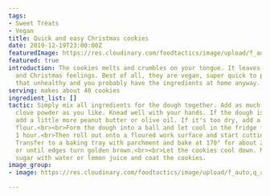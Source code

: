 ```yaml
---
tags:
- Sweet Treats
- Vegan
title: Quick and easy Christmas cookies
date: 2019-12-19T23:00:00Z
featuredImage: https://res.cloudinary.com/foodtactics/image/upload/f_auto,q_auto,w_auto,dpr_auto,c_scale/v1576849825/star-cookies-001_w4db4v.jpg
featured: true
introduction: The cookies melts and crumbles on your tongue. It leaves a hint of peanut
  and Christmas feelings. Best of all, they are vegan, super quick to prepare, not
  that unhealthy and you probably have the ingredients at home anyway.
serving: makes about 40 cookies
ingredient_list: []
tactic: Simply mix all ingredients for the dough together. Add as much cinnamon and
  clove powder as you like. Knead well with your hands. If the dough is too dry, simply
  add a little more peanut butter or olive oil. If it's too dry, add a little more
  flour.<br><br>Form the dough into a ball and let cool in the fridge for approx.
  1 hour.<br>Then roll out onto a floured work surface and start cutting cookies.
  Transfer to a baking tray with parchment and bake at 170° for about 20 minutes,
  or until edges turn golden brown.<br><br>Let the cookies cool down. Mix powdered
  sugar with water or lemon juice and coat the cookies.
image_group:
- image: https://res.cloudinary.com/foodtactics/image/upload/f_auto,q_auto,w_auto,dpr_auto,c_scale/v1576849839/star-cookies-002_eghvfi.jpg

---
```

